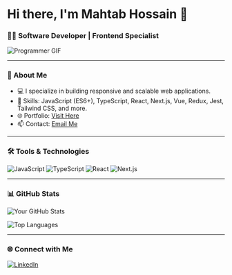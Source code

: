 # Hi there, I'm Mahtab Hossain 👋
### 👨‍💻 Software Developer | Frontend Specialist

![Programmer GIF](https://media.giphy.com/media/qgQUggAC3Pfv687qPC/giphy.gif)

---

### 🚀 About Me
- 💻 I specialize in building responsive and scalable web applications.
- 🔧 Skills: JavaScript (ES6+), TypeScript, React, Next.js, Vue, Redux, Jest, Tailwind CSS, and more.
- 🌐 Portfolio: [Visit Here](https://mahtab-portfolio-three.vercel.app/)
- 📫 Contact: [Email Me](mailto:youremail@example.com)

---

### 🛠️ Tools & Technologies
![JavaScript](https://img.shields.io/badge/JavaScript-F7DF1E?style=flat&logo=javascript&logoColor=black)
![TypeScript](https://img.shields.io/badge/TypeScript-007ACC?style=flat&logo=typescript&logoColor=white)
![React](https://img.shields.io/badge/React-61DAFB?style=flat&logo=react&logoColor=black)
![Next.js](https://img.shields.io/badge/Next.js-000000?style=flat&logo=nextdotjs&logoColor=white)

---

### 📊 GitHub Stats
![Your GitHub Stats](https://github-readme-stats.vercel.app/api?username=hossainMahtab&show_icons=true&theme=radical)

![Top Languages](https://github-readme-stats.vercel.app/api/top-langs/?username=hossainMahtab&layout=compact&theme=radical)

---

### 🌐 Connect with Me
[![LinkedIn](https://img.shields.io/badge/LinkedIn-0A66C2?style=flat&logo=linkedin&logoColor=white)](https://linkedin.com/in/mahtab-hossain-9a0711242)

